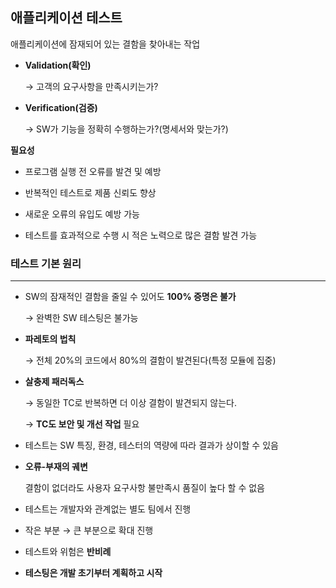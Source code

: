 ## 애플리케이션 테스트

애플리케이션에 잠재되어 있는 결함을 찾아내는 작업

- **Validation(확인)**

    → 고객의 요구사항을 만족시키는가?

- **Verification(검증)**

    → SW가 기능을 정확히 수행하는가?(명세서와 맞는가?)

**필요성**

- 프로그램 실행 전 오류를 발견 및 예방

- 반복적인 테스트로 제품 신뢰도 향상

- 새로운 오류의 유입도 예방 가능

- 테스트를 효과적으로 수행 시 적은 노력으로 많은 결함 발견 가능

  

### 테스트 기본 원리

---

- SW의 잠재적인 결함을 줄일 수 있어도 **100% 증명은 불가**

    → 완벽한 SW 테스팅은 불가능

- **파레토의 법칙**

    → 전체 20%의 코드에서 80%의 결함이 발견된다(특정 모듈에 집중)

- **살충제 패러독스**

    → 동일한 TC로 반복하면 더 이상 결함이 발견되지 않는다.

    → **TC도 보안 및 개선 작업** 필요

- 테스트는 SW 특징, 환경, 테스터의 역량에 따라 결과가 상이할 수 있음
- **오류-부재의 궤변**

    결함이 없더라도 사용자 요구사항 불만족시 품질이 높다 할 수 없음

- 테스트는 개발자와 관계없는 별도 팀에서 진행
- 작은 부분 → 큰 부분으로 확대 진행
- 테스트와 위험은 **반비례**
- **테스팅은 개발 초기부터 계획하고 시작**